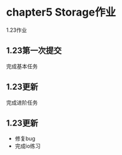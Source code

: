 # chapter5 Storage作业
1.23作业

## 1.23第一次提交 ##
完成基本任务

## 1.23更新 ##
完成进阶任务

## 1.23更新 ##
- 修复bug
- 完成io练习